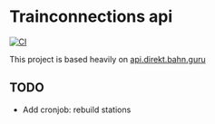 # Trainconnections api

[![CI](https://github.com/wardbeyens/trainconnections-api/actions/workflows/ci.yaml/badge.svg)](https://github.com/wardbeyens/trainconnections-api/actions/workflows/ci.yaml)

This project is based heavily on [api.direkt.bahn.guru](https://github.com/juliuste/api.direkt.bahn.guru)

## TODO

- Add cronjob: rebuild stations
